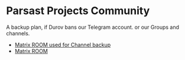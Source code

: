 # Parsast Projects Community
A backup plan, if Durov bans our Telegram account. or our Groups and channels.

- [Matrix ROOM used for Channel backup](https://matrix.to/#/%23parsast-project's:matrix.org)
- [Matrix ROOM](https://matrix.to/#/#parsast-projects-discussions:matrix.org)

